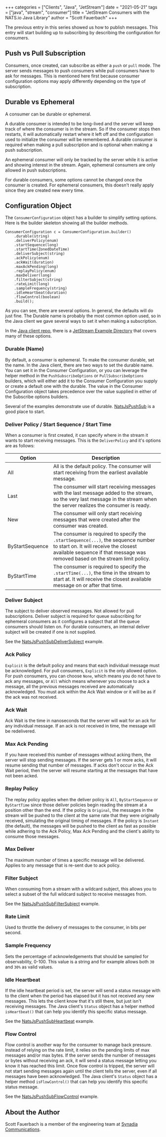 +++
categories = ["Clients", "Java", "JetStream"]
date = "2021-05-21"
tags = ["java", "stream", "consumer"]
title = "JetStream Consumers with the NATS.io Java Library"
author = "Scott Fauerbach"
+++

The previous entry in this series showed us how to publish messages.
This entry will start building up to subscribing by describing the configuration for consumers.

## Push vs Pull Subscription

Consumers, once created, can subscribe as either a `push` or `pull` mode. The server sends messages to push consumers while pull consumers have to ask for messages.
This is mentioned here first because consumer configuration options may apply differently depending on the type of subscription.

## Durable vs Ephemeral

A consumer can be durable or ephemeral.

A durable consumer is intended to be long-lived and the server will keep track of where the consumer is in the stream.
So if the consumer stops then restarts, it will automatically restart where it left off and the configuration used to initialize
the consumer will be remembered. A durable consumer is required when making a pull subscription and is optional
when making a push subscription.

An ephemeral consumer will only be tracked by the server while it is active and showing interest in the stream.
Again, ephemeral consumers are only allowed in push subscriptions.

For durable consumers, some options cannot be changed once the consumer is created. For ephemeral consumers, 
this doesn't really apply since they are created new every time. 

## Configuration Object
The `ConsumerConfiguration` object has a builder to simplify setting options. Here is the builder skeleton showing all the builder methods.

```
ConsumerConfiguration c = ConsumerConfiguration.builder()
    .durable(string)
    .deliverPolicy(enum)
    .startSequence(long)
    .startTime(ZonedDateTime)
    .deliverSubject(string)
    .ackPolicy(enum)
    .ackWait(duration)
    .maxAckPending(long)
    .replayPolicy(enum)
    .maxDeliver(long)
    .filterSubject(string)
    .rateLimit(long)
    .sampleFrequency(string)
    .idleHeartbeat(duration)
    .flowControl(boolean)
    .build();
```

As you can see, there are several options. In general, the defaults will do just fine. 
The Durable name is probably the most common option used, so in the Java client we gave several ways
to set it when making a subscription.

In the [Java client repo](https://github.com/nats-io/nats.java), there is a [JetStream Example Directory](https://github.com/nats-io/nats.java/tree/main/src/examples/java/io/nats/examples/jetstream)
that covers many of these options.

### Durable (Name)

By default, a consumer is ephemeral. To make the consumer durable, set the name.
In the Java client, there are two ways to set the durable name. You can set it in the Consumer Configuration, or
you can leverage the helper method in the `PushSubscribeOptions` or `PullSubscribeOptions` builders, which will
either add it to the Consumer Configuration you supply or create a default one with the durable. The value in
the Consumer Configuration object takes precedence over the value supplied in either of the Subscribe options builders. 

Several of the examples demonstrate use of durable. [NatsJsPushSub](https://github.com/nats-io/nats.java/blob/main/src/examples/java/io/nats/examples/jetstream/NatsJsPushSub.java) is a good place to start.

### Deliver Policy / Start Sequence / Start Time

When a consumer is first created, it can specify where in the stream it wants to start receiving messages.
This is the `DeliverPolicy` and it's options are as follows:

| Option  | Description  |
| --- | --- |
| All | All is the default policy. The consumer will start receiving from the earliest available message. |
| Last | The consumer will start receiving messages with the last message added to the stream, so the very last message in the stream when the server realizes the consumer is ready. |
| New | The consumer will only start receiving messages that were created after the consumer was created. |
| ByStartSequence | The consumer is required to specify the `.startSequence(...)`, the sequence number to start on. It will receive the closest available sequence if that message was removed based on the stream limit policy. | 
| ByStartTime | The consumer is required to specify the `.startTime(...)`, the time in the stream to start at. It will receive the closest available message on or after that time. | 

### Deliver Subject

The subject to deliver observed messages. Not allowed for pull subscriptions.
Deliver subject is required for queue subscribing for ephemeral consumers as it configures a subject that all the queue consumers should listen on.
For durable consumers, an internal deliver subject will be created if one is not supplied.

See the [NatsJsPushSubDeliverSubject](https://github.com/nats-io/nats.java/blob/main/src/examples/java/io/nats/examples/jetstream/NatsJsPushSubDeliverSubject.java) example.

### Ack Policy

`Explicit` is the default policy and means that each individual message must be acknowledged.
For pull consumers, `Explicit` is the only allowed option.
For push consumers, you can choose `None`, which means you do not have to ack any messages,
or `All` which means whenever you choose to ack a message, all the previous messages received are automatically acknowledged.
You must ack within the Ack Wait window or it will be as if the ack was not received.

### Ack Wait

Ack Wait is the time in nanoseconds that the server will wait for an ack for any individual message.
If an ack is not received in time, the message will be redelivered.

### Max Ack Pending

If you have received this number of messages without acking them, the server will stop sending messages.
If the server gets 1 or more acks, it will resume sending that number of messages.
If acks don't occur in the Ack Wait period, then the server will resume starting at the messages that have not been acked.

### Replay Policy

The replay policy applies when the deliver policy is `All`, `ByStartSequence` or `ByStartTime` since those deliver policies begin reading the stream at a position other than the end.
If the policy is `Original`, the messages in the stream will be pushed to the client at the same rate that they were originally received, simulating the original timing of messages.
If the policy is `Instant` (the default), the messages will be pushed to the client as fast as possible while adhering to the Ack Policy, Max Ack Pending and the client's ability to consume those messages.

### Max Deliver

The maximum number of times a specific message will be delivered. Applies to any message that is re-sent due to ack policy.

### Filter Subject

When consuming from a stream with a wildcard subject, this allows you to select a subset of the full wildcard subject to receive messages from.

See the [NatsJsPushSubFilterSubject](https://github.com/nats-io/nats.java/blob/main/src/examples/java/io/nats/examples/jetstream/NatsJsPushSubFilterSubject.java) example.

### Rate Limit

Used to throttle the delivery of messages to the consumer, in bits per second.

### Sample Frequency

Sets the percentage of acknowledgements that should be sampled for observability, 0-100. 
This value is a string and for example allows both `30` and `30%` as valid values. 

### Idle Heartbeat

If the idle heartbeat period is set, the server will send a status message with to the client when the period has elapsed but it has not received any new messages.
This lets the client know that it's still there, but just isn't receiving messages.
The Java client's `Status` object has a helper method `isHeartbeat()` that can help you identify this specific status message.

See the [NatsJsPushSubHeartbeat](https://github.com/nats-io/nats.java/blob/main/src/examples/java/io/nats/examples/jetstream/NatsJsPushSubHeartbeat.java) example.

### Flow Control

Flow control is another way for the consumer to manage back pressure. Instead of relying on the rate limit, it relies on the pending limits of max messages and/or max bytes.
If the server sends the number of messages or bytes without receiving an ack, it will send a status message letting you know it has reached this limit.
Once flow control is tripped, the server will not start sending messages again until the client tells the server, even if all messages have been acknowledged.
The Java client's `Status` object has a helper method `isFlowControl()` that can help you identify this specific status message.

See the [NatsJsPushSubFlowControl](https://github.com/nats-io/nats.java/blob/main/src/examples/java/io/nats/examples/jetstream/NatsJsPushSubFlowControl.java) example.

## About the Author

Scott Fauerbach is a member of the engineering team at [Synadia Communications](https://synadia.com).
